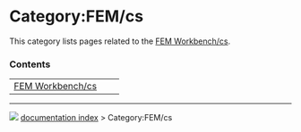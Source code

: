 # Category:FEM/cs
This category lists pages related to the [FEM Workbench/cs](FEM_Workbench/cs.md).

### Contents

|     |     |     |
| --- | --- | --- |
| [FEM Workbench/cs](FEM_Workbench/cs.md) |



---
![](images/Button_right.svg) [documentation index](../README.md) > Category:FEM/cs
